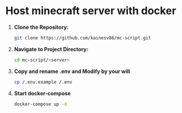 # Host minecraft server with docker

1. **Clone the Repository:**

   ```bash
   git clone https://github.com/kainesv86/mc-script.git
   ```

2. **Navigate to Project Directory:**

   ```bash
   cd mc-script/<server>
   ```

3. **Copy and rename .env and Modify by your will**
   ```bash
   cp /.env.example /.env
   ```
4. **Start docker-compose**
   ```bash
   docker-compose up -d
   ```

